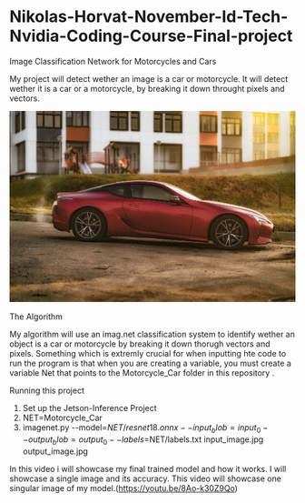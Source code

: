 # Nikolas-Horvat-November-Id-Tech-Nvidia-Coding-Course-Final-project
 Image Classification Network for Motorcycles and Cars

My project will detect wether an image is a car or motorcycle. It will detect wether it is a car or a motorcycle, by breaking it down throught pixels and vectors.

![Image of a Car](Cover_Image.jpg)

The Algorithm

My algorithm will use an imag.net classification system to identify wether an object is a car or motorcycle by breaking it down thorugh vectors and pixels. Something which is extremly crucial for when inputting hte code to run the program is that when you are creating a variable, you must create a variable Net that points to the Motorcycle_Car folder in this repository . 

 Running this project

1. Set up the Jetson-Inference Project
2. NET=Motorcycle_Car 
3. imagenet.py --model=$NET/resnet18.onnx --input_blob=input_0 --output_blob=output_0 --labels=$NET/labels.txt input_image.jpg output_image.jpg


In this video i will showcase my final trained model and how it works. I will showcase a single image and its accuracy. This video will showcase one singular image of my model.(https://youtu.be/8Ao-k30Z9Qo)
